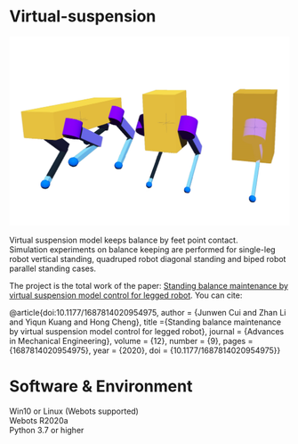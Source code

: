 # Virtual-suspension  

 ![Robots are balancing in webots.](https://github.com/JameScottX/Virtual-suspension/blob/master/image/show.jpg)  

Virtual suspension model keeps balance by feet point contact.  
Simulation experiments on balance keeping are performed for single-leg robot vertical standing, quadruped robot diagonal standing and biped robot parallel standing cases.  

The project is the total work of the paper: [Standing balance maintenance by virtual suspension model control for legged robot](https://journals.sagepub.com/doi/full/10.1177/1687814020954975). You can cite:


@article{doi:10.1177/1687814020954975,
author = {Junwen Cui and Zhan Li and Yiqun Kuang and Hong Cheng},
title ={Standing balance maintenance by virtual suspension model control for legged robot},
journal = {Advances in Mechanical Engineering},
volume = {12},
number = {9},
pages = {1687814020954975},
year = {2020},
doi = {10.1177/1687814020954975}}




# Software & Environment  
 Win10 or Linux (Webots supported)  
 Webots R2020a  
 Python 3.7 or higher  

